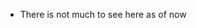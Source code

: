 - There is not much to see here as of now
<!---
interorbital/interorbital is a ✨ special ✨ repository because its `README.md` (this file) appears on your GitHub profile.
You can click the Preview link to take a look at your changes.
--->
